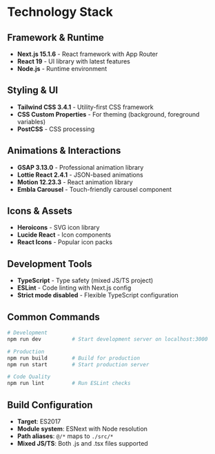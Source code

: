# Technology Stack

## Framework & Runtime
- **Next.js 15.1.6** - React framework with App Router
- **React 19** - UI library with latest features
- **Node.js** - Runtime environment

## Styling & UI
- **Tailwind CSS 3.4.1** - Utility-first CSS framework
- **CSS Custom Properties** - For theming (background, foreground variables)
- **PostCSS** - CSS processing

## Animations & Interactions
- **GSAP 3.13.0** - Professional animation library
- **Lottie React 2.4.1** - JSON-based animations
- **Motion 12.23.3** - React animation library
- **Embla Carousel** - Touch-friendly carousel component

## Icons & Assets
- **Heroicons** - SVG icon library
- **Lucide React** - Icon components
- **React Icons** - Popular icon packs

## Development Tools
- **TypeScript** - Type safety (mixed JS/TS project)
- **ESLint** - Code linting with Next.js config
- **Strict mode disabled** - Flexible TypeScript configuration

## Common Commands

```bash
# Development
npm run dev          # Start development server on localhost:3000

# Production
npm run build        # Build for production
npm run start        # Start production server

# Code Quality
npm run lint         # Run ESLint checks
```

## Build Configuration
- **Target**: ES2017
- **Module system**: ESNext with Node resolution
- **Path aliases**: `@/*` maps to `./src/*`
- **Mixed JS/TS**: Both .js and .tsx files supported
